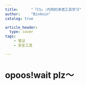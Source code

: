 ```yaml
---
title:      "「CS」:内网的渗透工具学习"
author:     "Bin4xin"
catalog: true

article_header:
  type: cover
tags:
    - 笔记
    - 安全工具

---
```


# opoos!wait plz～